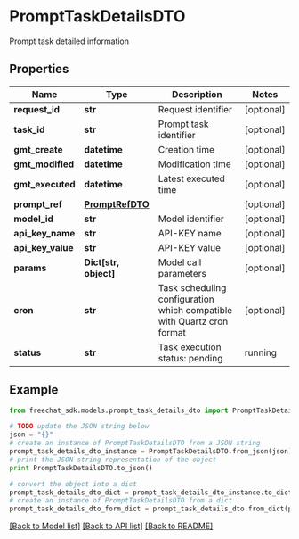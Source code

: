# PromptTaskDetailsDTO

Prompt task detailed information

## Properties

Name | Type | Description | Notes
------------ | ------------- | ------------- | -------------
**request_id** | **str** | Request identifier | [optional] 
**task_id** | **str** | Prompt task identifier | [optional] 
**gmt_create** | **datetime** | Creation time | [optional] 
**gmt_modified** | **datetime** | Modification time | [optional] 
**gmt_executed** | **datetime** | Latest executed time | [optional] 
**prompt_ref** | [**PromptRefDTO**](PromptRefDTO.md) |  | [optional] 
**model_id** | **str** | Model identifier | [optional] 
**api_key_name** | **str** | API-KEY name | [optional] 
**api_key_value** | **str** | API-KEY value | [optional] 
**params** | **Dict[str, object]** | Model call parameters | [optional] 
**cron** | **str** | Task scheduling configuration which compatible with Quartz cron format | [optional] 
**status** | **str** | Task execution status: pending | running | succeeded | failed | [optional] 

## Example

```python
from freechat_sdk.models.prompt_task_details_dto import PromptTaskDetailsDTO

# TODO update the JSON string below
json = "{}"
# create an instance of PromptTaskDetailsDTO from a JSON string
prompt_task_details_dto_instance = PromptTaskDetailsDTO.from_json(json)
# print the JSON string representation of the object
print PromptTaskDetailsDTO.to_json()

# convert the object into a dict
prompt_task_details_dto_dict = prompt_task_details_dto_instance.to_dict()
# create an instance of PromptTaskDetailsDTO from a dict
prompt_task_details_dto_form_dict = prompt_task_details_dto.from_dict(prompt_task_details_dto_dict)
```
[[Back to Model list]](../README.md#documentation-for-models) [[Back to API list]](../README.md#documentation-for-api-endpoints) [[Back to README]](../README.md)


